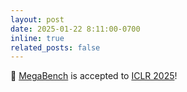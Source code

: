 ```yaml
---
layout: post
date: 2025-01-22 8:11:00-0700
inline: true
related_posts: false
---
```


🎉 [MegaBench](https://tiger-ai-lab.github.io/MEGA-Bench/) is accepted to [ICLR 2025](https://openreview.net/forum?id=2rWbKbmOuM)!